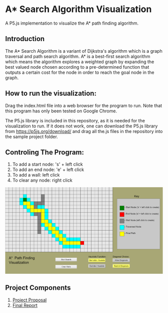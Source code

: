 # A* Search Algorithm Visualization
A P5.js implementation to visualize the A* path finding algorithm.

## Introduction
The A* Search Algorithm is a variant of Dijkstra's algorithm which is a graph traversal
and path search algorithm. A* is a best-first search algorithm which means the algorithm explores
a weighted graph by expanding the best valued node chosen according to a pre-determined function
that outputs a certain cost for the node in order to reach the goal node in the graph.



## How to run the visualization:
Drag the index.html file into a web browser for the program to run.
Note that this program has only been tested on Google Chrome.

The P5.js library is included in this repository, as it is needed for the visualization to run.
If it does not work, one can download the P5.js library from <https://p5js.org/download/> and drag
all the.js files in the repository into the sample project folder.

## Controling The Program:
1. To add a start node: 's' + left click
2. To add an end node: 'e' + left click
3. To add a wall: left click
4. To clear any node: right click


![screenshot](https://github.com/osc-jaimes/A-Visualization/blob/master/screenshot.PNG)


## Project Components
1. [Project Proposal](https://github.com/osc-jaimes/A-Visualization/blob/master/A%20Star%20Search%20Algorithm%20Visualization.pdf)
2. [Final Report](https://github.com/osc-jaimes/A-Visualization/blob/master/A%20Star%20Algorithm%20Visualization%20Final%20Report.pdf)
